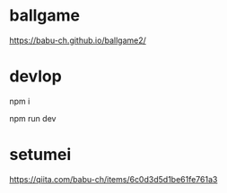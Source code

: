 # ballgame

https://babu-ch.github.io/ballgame2/

# devlop

npm i

npm run dev

# setumei

https://qiita.com/babu-ch/items/6c0d3d5d1be61fe761a3
